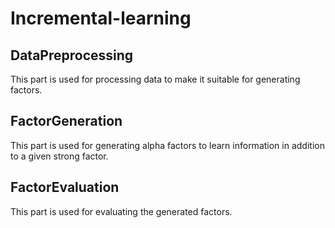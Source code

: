 # Incremental-learning
## DataPreprocessing
This part is used for processing data to make it suitable for generating factors.  


## FactorGeneration 
This part is used for generating alpha factors to learn information in addition to a given strong factor.  


## FactorEvaluation
This part is used for evaluating the generated factors.
